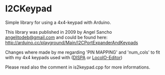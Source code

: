 # I2CKeypad
Simple library for using a 4x4-keypad with Arduino.

This library was published in 2009 by Angel Sancho <angelitodeb@gmail.com> and could be found here:
http://arduino.cc/playground/Main/I2CPortExpanderAndKeypads

Changes where made by me regarding 'PIN MAPPING' and 'num_cols' to fit with my 4x4 keypads
used with ([DISPA](http://www.github.com/Kruemelbahn/DISPA) or [LocoIO-Editor](http://www.github.com/Kruemelbahn/LocoIO-Editor))

Please read also the comment in is2keypad.cpp for more informations.
